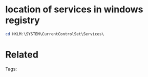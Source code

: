# location of services in windows registry
```powershell
cd HKLM:\SYSTEM\CurrentControlSet\Services\
```

# Related


Tags:

    
